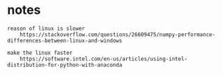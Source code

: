 # notes
    reason of linux is slower
        https://stackoverflow.com/questions/26609475/numpy-performance-differences-between-linux-and-windows
    
    make the linux faster
        https://software.intel.com/en-us/articles/using-intel-distribution-for-python-with-anaconda
